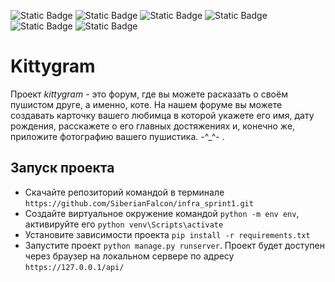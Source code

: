 ![Static Badge](https://img.shields.io/badge/Python-gray) ![Static Badge](https://img.shields.io/badge/Django_Rest_Framework-red?style=flat) ![Static Badge](https://img.shields.io/badge/JWT--Token-green) ![Static Badge](https://img.shields.io/badge/JavaScript-yellow) ![Static Badge](https://img.shields.io/badge/CSS-purple) ![Static Badge](https://img.shields.io/badge/PostgreSQL-navy)


# Kittygram
Проект *kittygram* - это форум, где вы можете расказать о своём пушистом друге, а именно, коте. На нашем форуме вы можете создавать карточку вашего любимца в которой укажете его имя, дату рождения, расскажете о его главных достяжениях и, конечно же, приложите фотографию вашего пушистика. -^_^- . 


## Запуск проекта
* Скачайте репозиторий командой в терминале ```https://github.com/SiberianFalcon/infra_sprint1.git```
* Создайте виртуальное окружение командой ```python -m env env```, активируйте его ```python venv\Scripts\activate```
* Установите зависимости проекта ```pip install -r requirements.txt```
* Запустите проект ```python manage.py runserver```. Проект будет доступен через браузер на локальном сервере по адресу ```https://127.0.0.1/api/```


